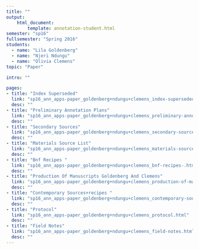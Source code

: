```yaml
---
title: ""
output:
    html_document:
        template: annotation-student.html
semester: "sp16"
fullsemester: "Spring 2016"
students:
  - name: "Lila Goldenberg"
  - name: "Njeri Ndungu"
  - name: "Olivia Clemens"
topic: "Paper"

intro: ""

pages:
- title: "Index Superseded"
  link: "sp16_ann_apps-paper_goldenberg+ndungu+clemens_index-superseded.html"
  desc: ""
- title: "Preliminary Annotation Plans"
  link: "sp16_ann_apps-paper_goldenberg+ndungu+clemens_preliminary-annotation-plans.html"
  desc: ""
- title: "Secondary Sources"
  link: "sp16_ann_apps-paper_goldenberg+ndungu+clemens_secondary-sources.html"
  desc: ""
- title: "Materials Source List"
  link: "sp16_ann_apps-paper_goldenberg+ndungu+clemens_materials-source-list.html"
  desc: ""
- title: "Bnf Recipes "
  link: "sp16_ann_apps-paper_goldenberg+ndungu+clemens_bnf-recipes-.html"
  desc: ""
- title: "Production Of Manuscripts Goldenberg And Clemens"
  link: "sp16_ann_apps-paper_goldenberg+ndungu+clemens_production-of-manuscripts-goldenberg-and-clemens.html"
  desc: ""
- title: "Contemporary Sources+recipes "
  link: "sp16_ann_apps-paper_goldenberg+ndungu+clemens_contemporary-sources+recipes-.html"
  desc: ""
- title: "Protocol"
  link: "sp16_ann_apps-paper_goldenberg+ndungu+clemens_protocol.html"
  desc: ""
- title: "Field Notes"
  link: "sp16_ann_apps-paper_goldenberg+ndungu+clemens_field-notes.html"
  desc: ""
---
```

